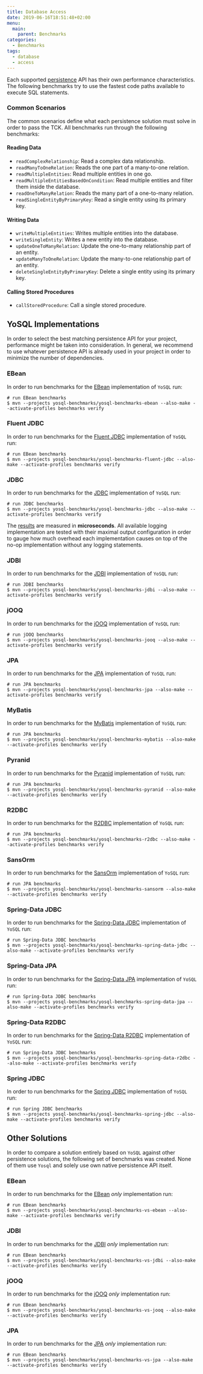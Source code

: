 ```yaml
---
title: Database Access
date: 2019-06-16T18:51:48+02:00
menu:
  main:
    parent: Benchmarks
categories:
  - Benchmarks 
tags:
  - database
  - access
---
```


Each supported [persistence](/persistence/) API has their own performance characteristics. The following benchmarks try to use the fastest code paths available to execute SQL statements.

### Common Scenarios

The common scenarios define what each persistence solution must solve in order to pass the TCK. All benchmarks run through the following benchmarks:

#### Reading Data

- `readComplexRelationship`: Read a complex data relationship.
- `readManyToOneRelation`: Reads the one part of a many-to-one relation.
- `readMultipleEntities`: Read multiple entities in one go.
- `readMultipleEntitiesBasedOnCondition`: Read multiple entities and filter them inside the database.
- `readOneToManyRelation`: Reads the many part of a one-to-many relation.
- `readSingleEntityByPrimaryKey`: Read a single entity using its primary key.

#### Writing Data

- `writeMultipleEntities`: Writes multiple entities into the database.
- `writeSingleEntity`: Writes a new entity into the database.
- `updateOneToManyRelation`: Update the one-to-many relationship part of an entity.
- `updateManyToOneRelation`: Update the many-to-one relationship part of an entity.
- `deleteSingleEntityByPrimaryKey`: Delete a single entity using its primary key.

#### Calling Stored Procedures

- `callStoredProcedure`: Call a single stored procedure.

## YoSQL Implementations

In order to select the best matching persistence API for your project, performance might be taken into consideration. In general, we recommend to use whatever persistence API is already used in your project in order to minimize the number of dependencies.

### EBean

In order to run benchmarks for the  [EBean](/persistence/ebean/) implementation of `YoSQL` run:

```shell
# run EBean benchmarks
$ mvn --projects yosql-benchmarks/yosql-benchmarks-ebean --also-make --activate-profiles benchmarks verify
```

### Fluent JDBC

In order to run benchmarks for the  [Fluent JDBC](/persistence/fluent-jdbc/) implementation of `YoSQL` run:

```shell
# run EBean benchmarks
$ mvn --projects yosql-benchmarks/yosql-benchmarks-fluent-jdbc --also-make --activate-profiles benchmarks verify
```

### JDBC

In order to run benchmarks for the  [JDBC](/persistence/jdbc/) implementation of `YoSQL` run:

```shell
# run JDBC benchmarks
$ mvn --projects yosql-benchmarks/yosql-benchmarks-jdbc --also-make --activate-profiles benchmarks verify
```
The [results](https://jmh.morethan.io/?sources=https://yosql.projects.metio.wtf/benchmarks/results/yosql-benchmarks-jdbc-baseline.json,https://yosql.projects.metio.wtf/benchmarks/results/yosql-benchmarks-jdbc-CURRENT.json) are measured in **microseconds**. All available logging implementation are tested with their maximal output configuration in order to gauge how much overhead each implementation causes on top of the no-op implementation without any logging statements.

### JDBI

In order to run benchmarks for the  [JDBI](/persistence/jdbi/) implementation of `YoSQL` run:

```shell
# run JDBI benchmarks
$ mvn --projects yosql-benchmarks/yosql-benchmarks-jdbi --also-make --activate-profiles benchmarks verify
```

### jOOQ

In order to run benchmarks for the  [jOOQ](/persistence/jooq/) implementation of `YoSQL` run:

```shell
# run jOOQ benchmarks
$ mvn --projects yosql-benchmarks/yosql-benchmarks-jooq --also-make --activate-profiles benchmarks verify
```

### JPA

In order to run benchmarks for the  [JPA](/persistence/jpa/) implementation of `YoSQL` run:

```shell
# run JPA benchmarks
$ mvn --projects yosql-benchmarks/yosql-benchmarks-jpa --also-make --activate-profiles benchmarks verify
```

### MyBatis

In order to run benchmarks for the  [MyBatis](/persistence/mybatis/) implementation of `YoSQL` run:

```shell
# run JPA benchmarks
$ mvn --projects yosql-benchmarks/yosql-benchmarks-mybatis --also-make --activate-profiles benchmarks verify
```

### Pyranid

In order to run benchmarks for the  [Pyranid](/persistence/pyranid/) implementation of `YoSQL` run:

```shell
# run JPA benchmarks
$ mvn --projects yosql-benchmarks/yosql-benchmarks-pyranid --also-make --activate-profiles benchmarks verify
```

### R2DBC

In order to run benchmarks for the  [R2DBC](/persistence/r2dbc/) implementation of `YoSQL` run:

```shell
# run JPA benchmarks
$ mvn --projects yosql-benchmarks/yosql-benchmarks-r2dbc --also-make --activate-profiles benchmarks verify
```

### SansOrm

In order to run benchmarks for the  [SansOrm](/persistence/sansorm/) implementation of `YoSQL` run:

```shell
# run JPA benchmarks
$ mvn --projects yosql-benchmarks/yosql-benchmarks-sansorm --also-make --activate-profiles benchmarks verify
```

### Spring-Data JDBC

In order to run benchmarks for the  [Spring-Data JDBC](/persistence/spring-data-jdbc/) implementation of `YoSQL` run:

```shell
# run Spring-Data JDBC benchmarks
$ mvn --projects yosql-benchmarks/yosql-benchmarks-spring-data-jdbc --also-make --activate-profiles benchmarks verify
```

### Spring-Data JPA

In order to run benchmarks for the  [Spring-Data JPA](/persistence/spring-data-jpa/) implementation of `YoSQL` run:

```shell
# run Spring-Data JDBC benchmarks
$ mvn --projects yosql-benchmarks/yosql-benchmarks-spring-data-jpa --also-make --activate-profiles benchmarks verify
```

### Spring-Data R2DBC

In order to run benchmarks for the  [Spring-Data R2DBC](/persistence/spring-data-r2dbc/) implementation of `YoSQL` run:

```shell
# run Spring-Data JDBC benchmarks
$ mvn --projects yosql-benchmarks/yosql-benchmarks-spring-data-r2dbc --also-make --activate-profiles benchmarks verify
```

### Spring JDBC

In order to run benchmarks for the  [Spring JDBC](/persistence/spring-jdbc/) implementation of `YoSQL` run:

```shell
# run Spring JDBC benchmarks
$ mvn --projects yosql-benchmarks/yosql-benchmarks-spring-jdbc --also-make --activate-profiles benchmarks verify
```

## Other Solutions

In order to compare a solution entirely based on `YoSQL` against other persistence solutions, the following set of benchmarks was created. None of them use `Yosql` and solely use own native persistence API itself.

### EBean

In order to run benchmarks for the  [EBean](/persistence/ebean/) *only* implementation run:

```shell
# run EBean benchmarks
$ mvn --projects yosql-benchmarks/yosql-benchmarks-vs-ebean --also-make --activate-profiles benchmarks verify
```

### JDBI

In order to run benchmarks for the  [JDBI](/persistence/jdbi/) *only* implementation run:

```shell
# run EBean benchmarks
$ mvn --projects yosql-benchmarks/yosql-benchmarks-vs-jdbi --also-make --activate-profiles benchmarks verify
```

### jOOQ

In order to run benchmarks for the  [jOOQ](/persistence/jooq/) *only* implementation run:

```shell
# run EBean benchmarks
$ mvn --projects yosql-benchmarks/yosql-benchmarks-vs-jooq --also-make --activate-profiles benchmarks verify
```

### JPA

In order to run benchmarks for the  [JPA](/persistence/jpa/) *only* implementation run:

```shell
# run EBean benchmarks
$ mvn --projects yosql-benchmarks/yosql-benchmarks-vs-jpa --also-make --activate-profiles benchmarks verify
```
